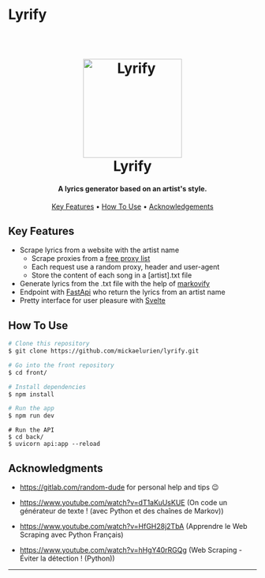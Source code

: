 

# Lyrify

<h1 align="center">
  <br>
  <a href="https://mickaelurien.fr/projexts/lyrify"><img src="https://mickaelurien.fr/projects/lyrify/logo.png" alt="Lyrify" width="200"></a>
  <br>
  Lyrify
</h1>

<h4 align="center">A lyrics generator based on an artist's style.</h4>

<p align="center">
  <a href="#key-features">Key Features</a> •
  <a href="#how-to-use">How To Use</a> •
  <a href="#acknowledgments">Acknowledgements</a>
</p>

## Key Features
- Scrape lyrics from a website with the artist name
	- Scrape proxies from a [free proxy list](https://free-proxy-list.net/)
	- Each request use a random proxy, header and user-agent
	- Store the content of each song in a [artist].txt file
- Generate lyrics from the .txt file with the help of [markovify](https://github.com/jsvine/markovify)
- Endpoint with [FastApi](https://fastapi.tiangolo.com) who return the lyrics from an artist name
- Pretty interface for user pleasure with [Svelte](https://svelte.dev/)



## How To Use


```bash
# Clone this repository
$ git clone https://github.com/mickaelurien/lyrify.git

# Go into the front repository
$ cd front/

# Install dependencies
$ npm install

# Run the app
$ npm run dev
```

```
# Run the API
$ cd back/
$ uvicorn api:app --reload
```

## Acknowledgments

- https://gitlab.com/random-dude for personal help and tips 😉

- https://www.youtube.com/watch?v=dT1aKuUsKUE (On code un générateur de texte ! (avec Python et des chaînes de Markov))

- https://www.youtube.com/watch?v=HfGH28j2TbA (Apprendre le Web Scraping avec Python Français)

- https://www.youtube.com/watch?v=hHgY40rRGQg (Web Scraping - Éviter la détection ! (Python))

---
